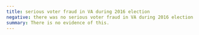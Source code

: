 ```yaml
---
title: serious voter fraud in VA during 2016 election
negative: there was no serious voter fraud in VA during 2016 election
summary: There is no evidence of this.
---
```

